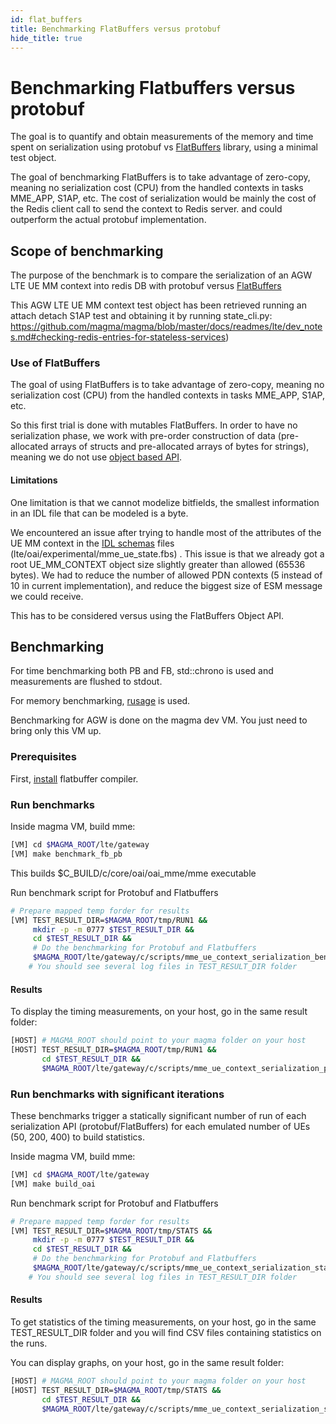 ```yaml
---
id: flat_buffers
title: Benchmarking FlatBuffers versus protobuf
hide_title: true
---
```

# Benchmarking Flatbuffers versus protobuf

The goal is to quantify and obtain measurements of the memory and time spent on serialization using protobuf vs [FlatBuffers](http://google.github.io/flatbuffers/index.html#flatbuffers_overview) library, using a minimal test object.

The goal of benchmarking FlatBuffers is to take advantage of zero-copy, meaning no serialization cost (CPU) from the handled contexts in tasks MME_APP, S1AP, etc. The cost of serialization would be mainly the cost of the Redis client call to send the context to Redis server. and could outperform the actual protobuf implementation.

## Scope of benchmarking

The purpose of the benchmark is to compare the serialization of an AGW LTE UE MM context into redis DB with protobuf versus [FlatBuffers](http://google.github.io/flatbuffers/index.html#flatbuffers_overview)

This AGW LTE UE MM context test object has been retrieved running an attach detach S1AP test and obtaining it by running state_cli.py: https://github.com/magma/magma/blob/master/docs/readmes/lte/dev_notes.md#checking-redis-entries-for-stateless-services)

### Use of FlatBuffers

The goal of using  FlatBuffers is to take advantage of zero-copy, meaning no serialization cost (CPU) from the handled contexts in tasks MME_APP, S1AP, etc.

So this first trial is done with mutables FlatBuffers. In order to have no serialization phase, we work with pre-order construction of data (pre-allocated arrays of structs and pre-allocated arrays of bytes for strings), meaning we do not use [object based API](http://google.github.io/flatbuffers/flatbuffers_guide_use_cpp.html#flatbuffers_cpp_object_based_api).

#### Limitations

One limitation is that we cannot modelize bitfields, the smallest information in an IDL file that can be modeled is a byte.

We encountered an issue after trying to handle most of the attributes of the UE MM context in the [IDL schemas](http://google.github.io/flatbuffers/flatbuffers_guide_writing_schema.html) files (lte/oai/experimental/mme_ue_state.fbs) . This issue is that we already got a root UE_MM_CONTEXT object size slightly greater than allowed (65536 bytes). We had to reduce the number of allowed PDN contexts (5 instead of 10 in current implementation), and reduce the biggest size of ESM message we could receive.

This has to be considered versus using the FlatBuffers Object API.

## Benchmarking

For time benchmarking both PB and FB, std::chrono is used and measurements are flushed to stdout.

For memory benchmarking, [rusage](https://linux.die.net/man/2/getrusage) is used.

Benchmarking for AGW is done on the magma dev VM. You just need to bring only this VM up.

### Prerequisites

First, [install](http://google.github.io/flatbuffers/flatbuffers_guide_building.html#autotoc_md7) flatbuffer compiler.

### Run benchmarks

Inside magma VM, build mme:

```bash
[VM] cd $MAGMA_ROOT/lte/gateway
[VM] make benchmark_fb_pb
```
This builds $C_BUILD/c/core/oai/oai_mme/mme executable

Run benchmark script for Protobuf and Flatbuffers

```bash
# Prepare mapped temp forder for results
[VM] TEST_RESULT_DIR=$MAGMA_ROOT/tmp/RUN1 &&
     mkdir -p -m 0777 $TEST_RESULT_DIR &&
     cd $TEST_RESULT_DIR &&
     # Do the benchmarking for Protobuf and Flatbuffers
     $MAGMA_ROOT/lte/gateway/c/scripts/mme_ue_context_serialization_benchmarking
    # You should see several log files in TEST_RESULT_DIR folder
```

#### Results

To display the timing measurements, on your host, go in the same result folder:

```bash
[HOST] # MAGMA_ROOT should point to your magma folder on your host
[HOST] TEST_RESULT_DIR=$MAGMA_ROOT/tmp/RUN1 &&
       cd $TEST_RESULT_DIR &&
       $MAGMA_ROOT/lte/gateway/c/scripts/mme_ue_context_serialization_plotting
```

### Run benchmarks with significant iterations

These benchmarks trigger a statically significant number of run of each
serialization API (protobuf/FlatBuffers) for each emulated number of UEs
(50, 200, 400) to build statistics.

Inside magma VM, build mme:

```bash
[VM] cd $MAGMA_ROOT/lte/gateway
[VM] make build_oai
```

Run benchmark script for Protobuf and Flatbuffers

```bash
# Prepare mapped temp forder for results
[VM] TEST_RESULT_DIR=$MAGMA_ROOT/tmp/STATS &&
     mkdir -p -m 0777 $TEST_RESULT_DIR &&
     cd $TEST_RESULT_DIR &&
     # Do the benchmarking for Protobuf and Flatbuffers
     $MAGMA_ROOT/lte/gateway/c/scripts/mme_ue_context_serialization_stat
    # You should see several log files in TEST_RESULT_DIR folder
```

#### Results

To get statistics of the timing measurements, on your host, go in the same TEST_RESULT_DIR folder and
you will find CSV files containing statistics on the runs.

You can display graphs, on your host, go in the same result folder:

```bash
[HOST] # MAGMA_ROOT should point to your magma folder on your host
[HOST] TEST_RESULT_DIR=$MAGMA_ROOT/tmp/STATS &&
       cd $TEST_RESULT_DIR &&
       $MAGMA_ROOT/lte/gateway/c/scripts/mme_ue_context_serialization_stat_plotting
```